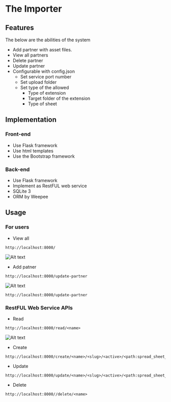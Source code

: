# The Importer
## Features
The below are the abilities of the system

* Add partner with asset files.
* View all partners
* Delete partner
* Update partner
* Configurable with config.json
  * Set service port number
  * Set upload folder
  * Set type of the allowed
    * Type of extension
    * Target folder of the extension
    * Type of sheet

## Implementation

### Front-end
* Use Flask framework
* Use html templates
* Use the Bootstrap framework

### Back-end
* Use Flask framework
* Implement as RestFUL web service
* SQLite 3
* ORM by Weepee

## Usage
### For users
* View all

```
http://localhost:8000/
```
![Alt text](https://github.com/samat/JustShared/blob/master/Importer/demo/view.png "Optional Title")

* Add patner
```
http://localhost:8000/update-partner
```
![Alt text](https://github.com/samat/JustShared/blob/master/Importer/demo/create.png "Optional Title")

```
http://localhost:8000/update-partner
```

### RestFUL Web Service APIs
* Read
```
http://localhost:8000/read/<name>
```
![Alt text](https://github.com/samat/JustShared/blob/master/Importer/demo/svc-read.png "Optional Title")

* Create
```
http://localhost:8000/create/<name>/<slug>/<active>/<path:spread_sheet_path>/<path:image_path>
```

* Update
```
http://localhost:8000/update/<name>/<slug>/<active>/<path:spread_sheet_path>/<path:image_path>
```

* Delete
```
http://localhost:8000//delete/<name>
```



